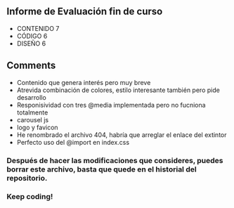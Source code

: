 ## Informe de Evaluación fin de curso
- CONTENIDO 7
- CÓDIGO 6
- DISEÑO 6

## Comments
- Contenido que genera interés pero muy breve
- Atrevida combinación de colores, estilo interesante también pero pide desarrollo
- Responisividad con tres @media implementada pero no fucniona totalmente
- carousel js
- logo y favicon
- He renombrado el archivo 404, habría que arreglar el enlace del extintor
- Perfecto uso del @import en index.css

### Después de hacer las modificaciones que consideres, puedes borrar este archivo, basta que quede en el historial del repositorio.
### Keep coding!
